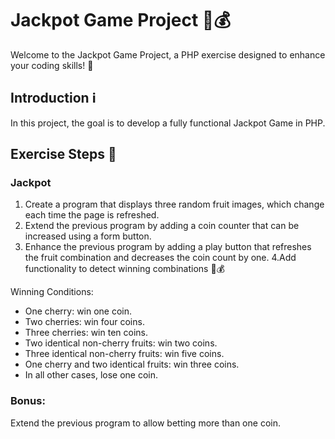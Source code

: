 # Jackpot Game Project 🎰💰

Welcome to the Jackpot Game Project, a PHP exercise designed to enhance your coding skills! 🚀

## Introduction ℹ️

In this project, the goal is to develop a fully functional Jackpot Game in PHP.

## Exercise Steps 📝

### Jackpot 

1. Create a program that displays three random fruit images, which change each time the page is refreshed.
2. Extend the previous program by adding a coin counter that can be increased using a form button.
3. Enhance the previous program by adding a play button that refreshes the fruit combination and decreases the coin count by one.
4.Add functionality to detect winning combinations  🎰💰

Winning Conditions:
- One cherry: win one coin.
- Two cherries: win four coins.
- Three cherries: win ten coins.
- Two identical non-cherry fruits: win two coins.
- Three identical non-cherry fruits: win five coins.
- One cherry and two identical fruits: win three coins.
- In all other cases, lose one coin.

### Bonus:
Extend the previous program to allow betting more than one coin.
